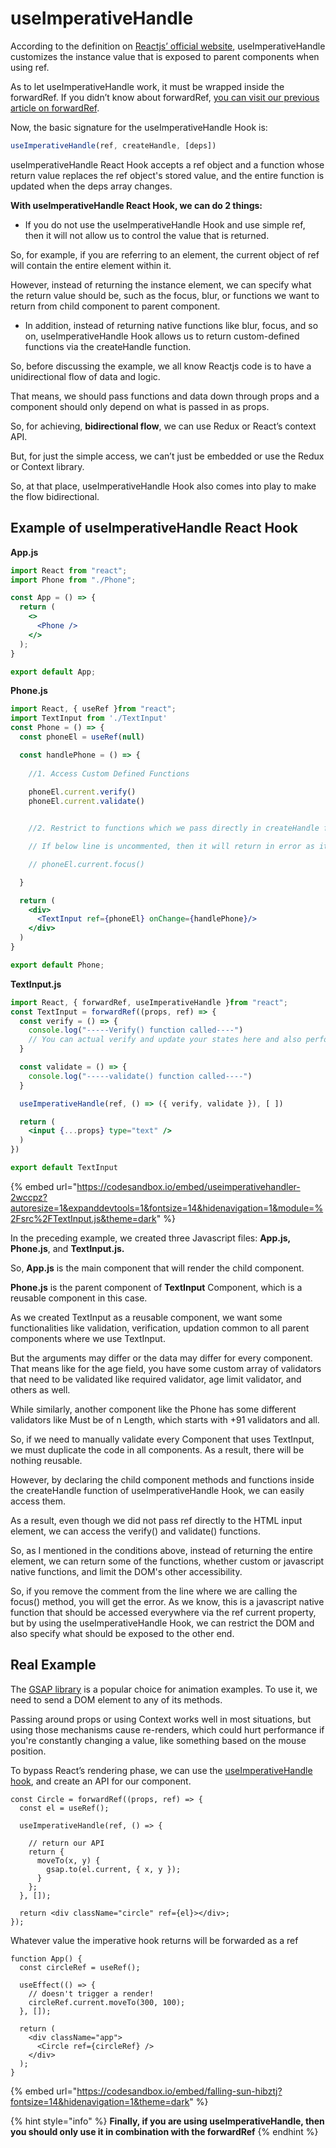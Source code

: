 # useImperativeHandle

According to the definition on [Reactjs’ official website](https://reactjs.org/docs/hooks-reference.html#useimperativehandle), useImperativeHandle customizes the instance value that is exposed to parent components when using ref.

As to let useImperativeHandle work, it must be wrapped inside the forwardRef. If you didn’t know about forwardRef, [you can visit our previous article on forwardRef](https://codezup.com/forwardref-in-functional-components-react-hooks/).

Now, the basic signature for the useImperativeHandle Hook is:

```jsx
useImperativeHandle(ref, createHandle, [deps])
```

useImperativeHandle React Hook accepts a ref object and a function whose return value replaces the ref object's stored value, and the entire function is updated when the deps array changes.

**With useImperativeHandle React Hook, we can do 2 things:**

* If you do not use the useImperativeHandle Hook and use simple ref, then it will not allow us to control the value that is returned.

So, for example, if you are referring to an element, the current object of ref will contain the entire element within it.

However, instead of returning the instance element, we can specify what the return value should be, such as the focus, blur, or functions we want to return from child component to parent component.

* In addition, instead of returning native functions like blur, focus, and so on, useImperativeHandle Hook allows us to return custom-defined functions via the createHandle function.

So, before discussing the example, we all know Reactjs code is to have a unidirectional flow of data and logic.

That means, we should pass functions and data down through props and a component should only depend on what is passed in as props.

So, for achieving, **bidirectional flow**, we can use Redux or React’s context API.

But, for just the simple access, we can’t just be embedded or use the Redux or Context library.

So, at that place, useImperativeHandle Hook also comes into play to make the flow bidirectional.

## Example of useImperativeHandle React Hook

**App.js**

```jsx
import React from "react";
import Phone from "./Phone";

const App = () => {
  return (
    <>
      <Phone />
    </>
  );
}

export default App;
```

**Phone.js**

```jsx
import React, { useRef }from "react";
import TextInput from './TextInput'
const Phone = () => {
  const phoneEl = useRef(null)

  const handlePhone = () => {
    
    //1. Access Custom Defined Functions
    
    phoneEl.current.verify()
    phoneEl.current.validate()


    //2. Restrict to functions which we pass directly in createHandle function object

    // If below line is uncommented, then it will return in error as it is not defined in useImperativeHandle Hook even it is native js function

    // phoneEl.current.focus()

  }

  return (
    <div>
      <TextInput ref={phoneEl} onChange={handlePhone}/>
    </div>
  )
}

export default Phone;
```

**TextInput.js**

```jsx
import React, { forwardRef, useImperativeHandle }from "react";
const TextInput = forwardRef((props, ref) => {
  const verify = () => {
    console.log("-----Verify() function called----")
    // You can actual verify and update your states here and also perform other stuff
  }

  const validate = () => {
    console.log("-----validate() function called----")
  }

  useImperativeHandle(ref, () => ({ verify, validate }), [ ])

  return (
    <input {...props} type="text" />
  )
})

export default TextInput
```

{% embed url="https://codesandbox.io/embed/useimperativehandler-2wccpz?autoresize=1&expanddevtools=1&fontsize=14&hidenavigation=1&module=%2Fsrc%2FTextInput.js&theme=dark" %}

In the preceding example, we created three Javascript files: **App.js, Phone.js**, and **TextInput.js.**

So, **App.js** is the main component that will render the child component.

**Phone.js** is the parent component of **TextInput** Component, which is a reusable component in this case.

As we created TextInput as a reusable component, we want some functionalities like validation, verification, updation common to all parent components where we use TextInput.

But the arguments may differ or the data may differ for every component. That means like for the age field, you have some custom array of validators that need to be validated like required validator, age limit validator, and others as well.

While similarly, another component like the Phone has some different validators like Must be of n Length, which starts with +91 validators and all.

So, if we need to manually validate every Component that uses TextInput, we must duplicate the code in all components. As a result, there will be nothing reusable.&#x20;

However, by declaring the child component methods and functions inside the createHandle function of useImperativeHandle Hook, we can easily access them.

As a result, even though we did not pass ref directly to the HTML input element, we can access the verify() and validate() functions.&#x20;

So, as I mentioned in the conditions above, instead of returning the entire element, we can return some of the functions, whether custom or javascript native functions, and limit the DOM's other accessibility.

So, if you remove the comment from the line where we are calling the focus() method, you will get the error. As we know, this is a javascript native function that should be accessed everywhere via the ref current property, but by using the useImperativeHandle Hook, we can restrict the DOM and also specify what should be exposed to the other end.

## Real Example

The [GSAP library](https://blog.logrocket.com/animations-react-hooks-greensock/) is a popular choice for animation examples. To use it, we need to send a DOM element to any of its methods.

Passing around props or using Context works well in most situations, but using those mechanisms cause re-renders, which could hurt performance if you're constantly changing a value, like something based on the mouse position.

To bypass React’s rendering phase, we can use the [useImperativeHandle hook](https://reactjs.org/docs/hooks-reference.html#useimperativehandle), and create an API for our component.

```tsx
const Circle = forwardRef((props, ref) => {
  const el = useRef();
    
  useImperativeHandle(ref, () => {           
    
    // return our API
    return {
      moveTo(x, y) {
        gsap.to(el.current, { x, y });
      }
    };
  }, []);
  
  return <div className="circle" ref={el}></div>;
});
```

Whatever value the imperative hook returns will be forwarded as a ref

```tsx
function App() {    
  const circleRef = useRef();
       
  useEffect(() => {    
    // doesn't trigger a render!
    circleRef.current.moveTo(300, 100);
  }, []);
    
  return (
    <div className="app">   
      <Circle ref={circleRef} />
    </div>
  );
}
```

{% embed url="https://codesandbox.io/embed/falling-sun-hibztj?fontsize=14&hidenavigation=1&theme=dark" %}

{% hint style="info" %}
**Finally, if you are using useImperativeHandle, then you should only use it in combination with the forwardRef**
{% endhint %}
